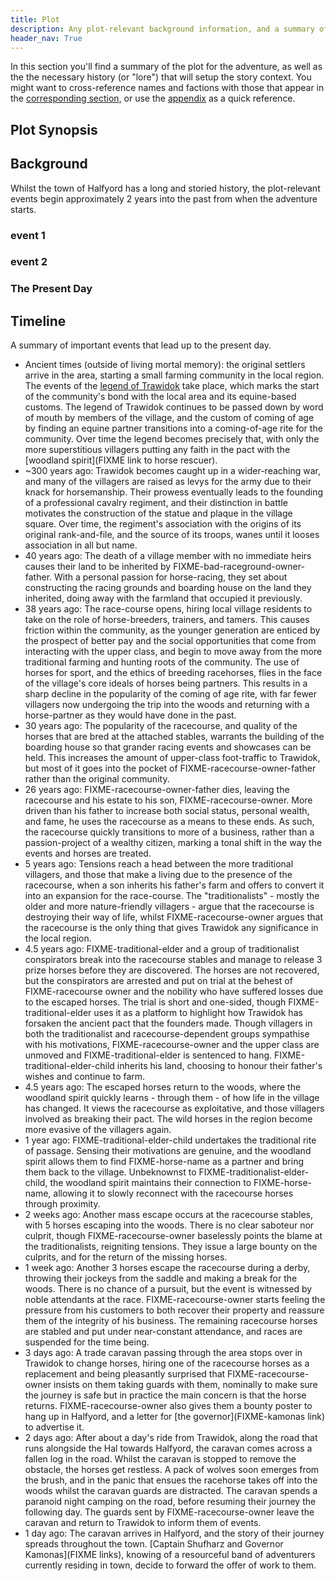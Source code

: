 ```yaml
---
title: Plot
description: Any plot-relevant background information, and a summary of the plot of the adventure.
header_nav: True
---
```


In this section you'll find a summary of the plot for the adventure, as well as the the necessary history (or "lore") that will setup the story context.
You might want to cross-reference names and factions with those that appear in the [corresponding section](./characters.md), or use the [appendix](./appendix/appendix-character-summary.md) as a quick reference.

## Plot Synopsis

## Background

Whilst the town of Halfyord has a long and storied history, the plot-relevant events begin approximately 2 years into the past from when the adventure starts.

### event 1

### event 2

### The Present Day

## Timeline

A summary of important events that lead up to the present day.

- Ancient times (outside of living mortal memory): the original settlers arrive in the area, starting a small farming community in the local region. The events of the [legend of Trawidok](FIXME) take place, which marks the start of the community's bond with the local area and its equine-based customs. The legend of Trawidok continues to be passed down by word of mouth by members of the village, and the custom of coming of age by finding an equine partner transitions into a coming-of-age rite for the community. Over time the legend becomes precisely that, with only the more superstitious villagers putting any faith in the pact with the [woodland spirit](FIXME link to horse rescuer).
- ~300 years ago: Trawidok becomes caught up in a wider-reaching war, and many of the villagers are raised as levys for the army due to their knack for horsemanship. Their prowess eventually leads to the founding of a professional cavalry regiment, and their distinction in battle motivates the construction of the statue and plaque in the village square. Over time, the regiment's association with the origins of its original rank-and-file, and the source of its troops, wanes until it looses association in all but name.
- 40 years ago: The death of a village member with no immediate heirs causes their land to be inherited by FIXME-bad-raceground-owner-father. With a personal passion for horse-racing, they set about constructing the racing grounds and boarding house on the land they inherited, doing away with the farmland that occupied it previously.
- 38 years ago: The race-course opens, hiring local village residents to take on the role of horse-breeders, trainers, and tamers. This causes friction within the community, as the younger generation are enticed by the prospect of better pay and the social opportunities that come from interacting with the upper class, and begin to move away from the more traditional farming and hunting roots of the community. The use of horses for sport, and the ethics of breeding racehorses, flies in the face of the village's core ideals of horses being partners. This results in a sharp decline in the popularity of the coming of age rite, with far fewer villagers now undergoing the trip into the woods and returning with a horse-partner as they would have done in the past.
- 30 years ago: The popularity of the racecourse, and quality of the horses that are bred at the attached stables, warrants the building of the boarding house so that grander racing events and showcases can be held. This increases the amount of upper-class foot-traffic to Trawidok, but most of it goes into the pocket of FIXME-racecourse-owner-father rather than the original community.
- 26 years ago: FIXME-racecourse-owner-father dies, leaving the racecourse and his estate to his son, FIXME-racecourse-owner. More driven than his father to increase both social status, personal wealth, and fame, he uses the racecourse as a means to these ends. As such, the racecourse quickly transitions to more of a business, rather than a passion-project of a wealthy citizen, marking a tonal shift in the way the events and horses are treated.
- 5 years ago: Tensions reach a head between the more traditional villagers, and those that make a living due to the presence of the racecourse, when a son inherits his father's farm and offers to convert it into an expansion for the race-course. The "traditionalists" - mostly the older and more nature-friendly villagers - argue that the racecourse is destroying their way of life, whilst FIXME-racecourse-owner argues that the racecourse is the only thing that gives Trawidok any significance in the local region.
- 4.5 years ago: FIXME-traditional-elder and a group of traditionalist conspirators break into the racecourse stables and manage to release 3 prize horses before they are discovered. The horses are not recovered, but the conspirators are arrested and put on trial at the behest of FIXME-racecourse owner and the nobility who have suffered losses due to the escaped horses. The trial is short and one-sided, though FIXME-traditional-elder uses it as a platform to highlight how Trawidok has forsaken the ancient pact that the founders made. Though villagers in both the traditionalist and racecourse-dependent groups sympathise with his motivations, FIXME-racecourse-owner and the upper class are unmoved and FIXME-traditional-elder is sentenced to hang. FIXME-traditional-elder-child inherits his land, choosing to honour their father's wishes and continue to farm.
- 4.5 years ago: The escaped horses return to the woods, where the woodland spirit quickly learns - through them - of how life in the village has changed. It views the racecourse as exploitative, and those villagers involved as breaking their pact. The wild horses in the region become more evasive of the villagers again.
- 1 year ago: FIXME-traditional-elder-child undertakes the traditional rite of passage. Sensing their motivations are genuine, and the woodland spirit allows them to find FIXME-horse-name as a partner and bring them back to the village. Unbeknownst to FIXME-traditionalist-elder-child, the woodland spirit maintains their connection to FIXME-horse-name, allowing it to slowly reconnect with the racecourse horses through proximity.
- 2 weeks ago: Another mass escape occurs at the racecourse stables, with 5 horses escaping into the woods. There is no clear saboteur nor culprit, though FIXME-racecourse-owner baselessly points the blame at the traditionalists, reigniting tensions. They issue a large bounty on the culprits, and for the return of the missing horses.
- 1 week ago: Another 3 horses escape the racecourse during a derby, throwing their jockeys from the saddle and making a break for the woods. There is no chance of a pursuit, but the event is witnessed by noble attendants at the race. FIXME-racecourse-owner starts feeling the pressure from his customers to both recover their property and reassure them of the integrity of his business. The remaining racecourse horses are stabled and put under near-constant attendance, and races are suspended for the time being.
- 3 days ago: A trade caravan passing through the area stops over in Trawidok to change horses, hiring one of the racecourse horses as a replacement and being pleasantly surprised that FIXME-racecourse-owner insists on them taking guards with them, nominally to make sure the journey is safe but in practice the main concern is that the horse returns. FIXME-racecourse-owner also gives them a bounty poster to hang up in Halfyord, and a letter for [the governor](FIXME-kamonas link) to advertise it.
- 2 days ago: After about a day's ride from Trawidok, along the road that runs alongside the Hal towards Halfyord, the caravan comes across a fallen log in the road. Whilst the caravan is stopped to remove the obstacle, the horses get restless. A pack of wolves soon emerges from the brush, and in the panic that ensues the racehorse takes off into the woods whilst the caravan guards are distracted. The caravan spends a paranoid night camping on the road, before resuming their journey the following day. The guards sent by FIXME-racecourse-owner leave the caravan and return to Trawidok to inform them of events.
- 1 day ago: The caravan arrives in Halfyord, and the story of their journey spreads throughout the town. [Captain Shufharz and Governor Kamonas](FIXME links), knowing of a resourceful band of adventurers currently residing in town, decide to forward the offer of work to them.
